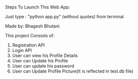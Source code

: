 Steps To Launch This Web App:

Just type : "python app.py" (without quotes) from terminal

Made by: Bhagesh Bhutani

This project Consists of:

1. Registration API
2. Login API
3. User can view his Profile Details
4. User can Update his Profile
5. User can update his password
6. User can Update Profile Picture(It is reflected in test.db file)